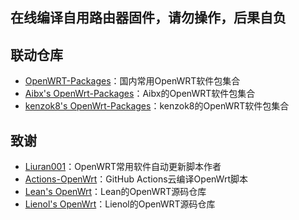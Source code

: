 ## 在线编译自用路由器固件，请勿操作，后果自负

## 联动仓库
- [OpenWRT-Packages](https://github.com/Aibx/OpenWRT-Packages)：国内常用OpenWRT软件包集合
- [Aibx's OpenWrt-Packages](https://github.com/Aibx/OpenWRT-Packages)：Aibx的OpenWRT软件包集合
- [kenzok8's OpenWrt-Packages](https://github.com/kenzok8/openwrt-packages)：kenzok8的OpenWRT软件包集合

## 致谢
- [Liuran001](https://github.com/liuran001)：OpenWRT常用软件自动更新脚本作者
- [Actions-OpenWrt](https://github.com/P3TERX/Actions-OpenWrt)：GitHub Actions云编译OpenWrt脚本
- [Lean's OpenWrt](https://github.com/coolsnowwolf/lede)：Lean的OpenWRT源码仓库
- [Lienol's OpenWrt](https://github.com/Lienol/openwrt)：Lienol的OpenWRT源码仓库
